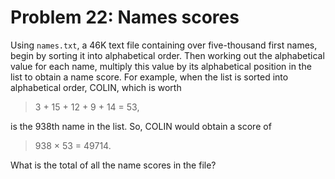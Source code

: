 # Problem 22: Names scores

Using `names.txt`, a 46K text file containing over five-thousand first names, 
begin by sorting it into alphabetical order. Then working out the alphabetical
value for each name, multiply this value by its alphabetical position in the 
list to obtain a name score. For example, when the list is sorted into
alphabetical order, COLIN, which is worth 

>   3 + 15 + 12 + 9 + 14 = 53, 

is the 938th name in the list. So, COLIN would obtain a score of 

>   938 × 53 = 49714. 

What is the total of all the name scores in the file?
